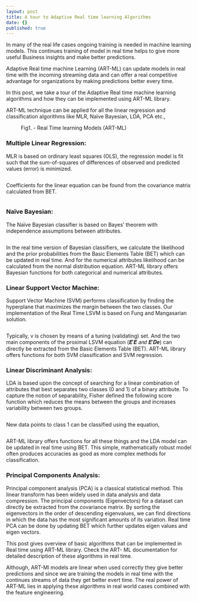 ```yaml
---
layout: post
title: A tour to Adaptive Real time learning Algorithms
date: {}
published: true
---
```




In many of the real life cases ongoing training is needed in machine learning models. This continues training of model in real time helps to give more useful Business insights and make better predictions. 

Adaptive Real time machine Learning (ART-ML) can update models in real time with the incoming streaming data and can offer a real competitive advantage for organizations by making predictions better every time.

In this post, we take a tour of the Adaptive Real time machine learning algorithms and how they can be implemented using ART-ML library.

ART-ML technique can be applied for all the linear regression and classification algorithms like MLR, Naïve Bayesian, LDA, PCA etc.,

<figure>
	<img src="{{ '/assets/img/artml_algorithms.PNG' | prepend: site.baseurl }}" alt=""> 
	<figcaption>Fig1. - Real Time learning Models (ART-ML) </figcaption>
</figure>


### Multiple Linear Regression:
MLR is based on ordinary least squares (OLS), the regression model is fit such that the sum-of-squares of differences of observed and predicted values (error) is minimized. 

<figure>
	<img src="{{ '/assets/img/MLR1.png' | prepend: site.baseurl }}" alt=""> 
</figure>

Coefficients for the linear equation can be found from the covariance matrix calculated from BET.

<figure>
	<img src="{{ '/assets/img/MLR2.png' | prepend: site.baseurl }}" alt=""> 
</figure>

### Naïve Bayesian:

The Naïve Bayesian classifier is based on Bayes’ theorem with independence assumptions between attributes. 

<figure>
	<img src="{{ '/assets/img/NB1.png' | prepend: site.baseurl }}" alt=""> 
</figure>

In the real time version of Bayesian classifiers, we calculate the likelihood and the prior probabilities from the Basic Elements Table (BET) which can be updated in real time. And for the numerical attributes likelihood can be calculated from the normal distribution equation. ART-ML library offers Bayesian functions for both categorical and numerical attributes.

### Linear Support Vector Machine:

Support Vector Machine (SVM) performs classification by finding the hyperplane that maximizes the margin between the two classes. Our implementation of the Real Time LSVM is based on Fung and Mangasarian solution.

<figure>
	<img src="{{ '/assets/img/LSVM1.png' | prepend: site.baseurl }}" alt=""> 
</figure>

Typically, v is chosen by means of a tuning (validating) set. And the two main components of the proximal LSVM equation (𝑬′𝑬 𝑎𝑛𝑑 𝑬′𝑫𝒆) can directly be extracted from the Basic Elements Table (BET). ART-ML library offers functions for both SVM classification and SVM regression.

### Linear Discriminant Analysis:
LDA is based upon the concept of searching for a linear combination of attributes that best separates two classes (0 and 1) of a binary attribute. To capture the notion of separability, Fisher defined the following score function which reduces the means between the groups and increases variability between two groups.

<figure>
	<img src="{{ '/assets/img/LDA1.png' | prepend: site.baseurl }}" alt=""> 
</figure>

New data points to class 1 can be classified using the equation,


<figure>
	<img src="{{ '/assets/img/LDA2.png' | prepend: site.baseurl }}" alt=""> 
</figure>


ART-ML library offers functions for all these things and the LDA model can be updated in real time using BET. This simple, mathematically robust model often produces accuracies as good as more complex methods for classification.

### Principal Components Analysis:
Principal component analysis (PCA) is a classical statistical method. This linear transform has been widely used in data analysis and data compression. The principal components (Eigenvectors) for a dataset can directly be extracted from the covariance matrix. By sorting the eigenvectors in the order of descending eigenvalues, we can find directions in which the data has the most significant amounts of its variation. Real time PCA can be done by updating BET which further updates eigen values and eigen vectors.

This post gives overview of basic algorithms that can be implemented in Real time using ART-ML library. Check the ART-  ML documentation for detailed description of these algorithms in real time. 

Although, ART-Ml models are linear when used correctly they give better predictions and since we are training the models in real time with the continues streams of data they get better evert time. The real power of ART-ML lies in applying these algorithms in real world cases combined with the feature engineering.
